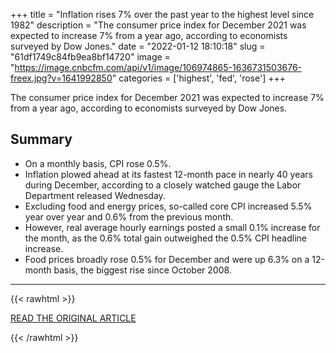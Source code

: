 +++
title = "Inflation rises 7% over the past year to the highest level since 1982"
description = "The consumer price index for December 2021 was expected to increase 7% from a year ago, according to economists surveyed by Dow Jones."
date = "2022-01-12 18:10:18"
slug = "61df1749c84fb9ea8bf14720"
image = "https://image.cnbcfm.com/api/v1/image/106974865-1636731503676-freex.jpg?v=1641992850"
categories = ['highest', 'fed', 'rose']
+++

The consumer price index for December 2021 was expected to increase 7% from a year ago, according to economists surveyed by Dow Jones.

## Summary

- On a monthly basis, CPI rose 0.5%.
- Inflation plowed ahead at its fastest 12-month pace in nearly 40 years during December, according to a closely watched gauge the Labor Department released Wednesday.
- Excluding food and energy prices, so-called core CPI increased 5.5% year over year and 0.6% from the previous month.
- However, real average hourly earnings posted a small 0.1% increase for the month, as the 0.6% total gain outweighed the 0.5% CPI headline increase.
- Food prices broadly rose 0.5% for December and were up 6.3% on a 12-month basis, the biggest rise since October 2008.

---

{{< rawhtml >}}
  <p class="article-category">
    <a target="_blank" href="https://www.cnbc.com/2022/01/12/cpi-december-2021-.html">READ THE ORIGINAL ARTICLE</a>
  </p>
{{< /rawhtml >}}
